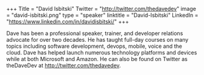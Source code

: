 +++
Title = "David Isbitski"
Twitter = "http://twitter.com/thedavedev"
image = "david-isbitski.png"
type = "speaker"
linktitle = "David-Isbitski"
LinkedIn = "https://www.linkedin.com/in/davidisbitski/"
+++

Dave has been a professional speaker, trainer, and developer relations advocate for over two decades. He has taught full-day courses on many topics including software development, devops, mobile, voice and the cloud. Dave has helped launch numerous technology platforms and devices while at both Microsoft and Amazon. He can also be found on Twitter as theDaveDev at http://twitter.com/thedavedev. 
